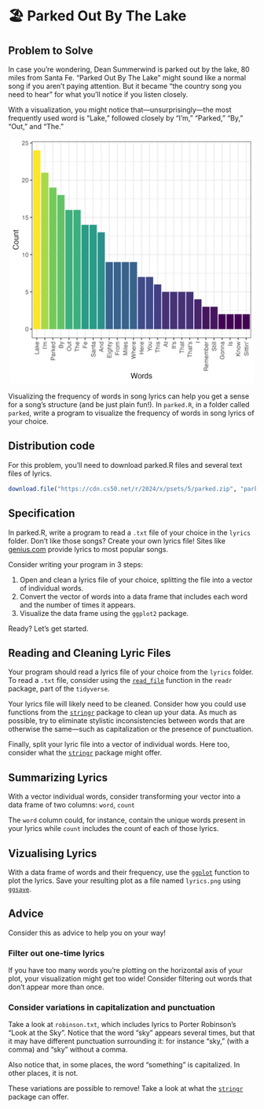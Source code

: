 # 🏖️ Parked Out By The Lake

## Problem to Solve

In case you’re wondering, Dean Summerwind is parked out by the lake, 80 miles from Santa Fe. “Parked Out By The Lake” might sound like a normal song if you aren’t paying attention. But it became “the country song you need to hear” for what you’ll notice if you listen closely.

With a visualization, you might notice that—unsurprisingly—the most frequently used word is “Lake,” followed closely by “I’m,” “Parked,” “By,” “Out,” and “The.”

<p align="center">
	<img src="lake-fig1.png" alt="Frequency chart of words" width="500"/>
</p>

Visualizing the frequency of words in song lyrics can help you get a sense for a song’s structure (and be just plain fun!). In `parked.R`, in a folder called `parked`, write a program to visualize the frequency of words in song lyrics of your choice.

## Distribution code

For this problem, you’ll need to download parked.R files and several text files of lyrics.

```r
download.file("https://cdn.cs50.net/r/2024/x/psets/5/parked.zip", "parked.zip")
```

## Specification

In parked.R, write a program to read a `.txt` file of your choice in the `lyrics` folder. Don’t like those songs? Create your own lyrics file! Sites like [genius.com](https://genius.com/) provide lyrics to most popular songs.

Consider writing your program in 3 steps:

1. Open and clean a lyrics file of your choice, splitting the file into a vector of individual words.
2. Convert the vector of words into a data frame that includes each word and the number of times it appears.
3. Visualize the data frame using the `ggplot2` package.

Ready? Let’s get started.

## Reading and Cleaning Lyric Files

Your program should read a lyrics file of your choice from the `lyrics` folder. To read a `.txt` file, consider using the [`read_file`](https://readr.tidyverse.org/reference/read_file.html) function in the `readr` package, part of the `tidyverse`.

Your lyrics file will likely need to be cleaned. Consider how you could use functions from the [`stringr`](https://stringr.tidyverse.org/reference/index.html) package to clean up your data. As much as possible, try to eliminate stylistic inconsistencies between words that are otherwise the same—such as capitalization or the presence of punctuation.

Finally, split your lyric file into a vector of individual words. Here too, consider what the [`stringr`](https://stringr.tidyverse.org/reference/index.html) package might offer.

## Summarizing Lyrics

With a vector individual words, consider transforming your vector into a data frame of two columns: `word`, `count`

The `word` column could, for instance, contain the unique words present in your lyrics while `count` includes the count of each of those lyrics.

## Vizualising Lyrics

With a data frame of words and their frequency, use the [`ggplot`](https://ggplot2.tidyverse.org/reference/ggplot.html) function to plot the lyrics. Save your resulting plot as a file named `lyrics.png` using [`ggsave`](https://ggplot2.tidyverse.org/reference/ggsave.html).

## Advice

Consider this as advice to help you on your way!

### Filter out one-time lyrics

If you have too many words you’re plotting on the horizontal axis of your plot, your visualization might get too wide! Consider filtering out words that don’t appear more than once.

### Consider variations in capitalization and punctuation

Take a look at `robinson.txt`, which includes lyrics to Porter Robinson’s “Look at the Sky”. Notice that the word “sky” appears several times, but that it may have different punctuation surrounding it: for instance “sky,” (with a comma) and “sky” without a comma.

Also notice that, in some places, the word “something” is capitalized. In other places, it is not.

These variations are possible to remove! Take a look at what the [`stringr`](https://stringr.tidyverse.org/reference/index.html) package can offer.
